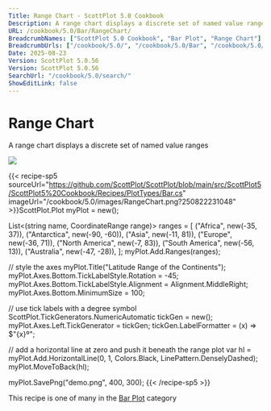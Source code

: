 ```yaml
---
Title: Range Chart - ScottPlot 5.0 Cookbook
Description: A range chart displays a discrete set of named value ranges
URL: /cookbook/5.0/Bar/RangeChart/
BreadcrumbNames: ["ScottPlot 5.0 Cookbook", "Bar Plot", "Range Chart"]
BreadcrumbUrls: ["/cookbook/5.0/", "/cookbook/5.0/Bar", "/cookbook/5.0/Bar/RangeChart"]
Date: 2025-08-23
Version: ScottPlot 5.0.56
Version: ScottPlot 5.0.56
SearchUrl: "/cookbook/5.0/search/"
ShowEditLink: false
---
```



<div class='d-flex align-items-center mt-5'>
<h1 class='me-2 text-dark my-0 border-0'>Range Chart</h1>
</div>

A range chart displays a discrete set of named value ranges

[![](/cookbook/5.0/images/RangeChart.png?250822231048)](/cookbook/5.0/images/RangeChart.png?250822231048)

{{< recipe-sp5 sourceUrl="https://github.com/ScottPlot/ScottPlot/blob/main/src/ScottPlot5/ScottPlot5%20Cookbook/Recipes/PlotTypes/Bar.cs" imageUrl="/cookbook/5.0/images/RangeChart.png?250822231048" >}}ScottPlot.Plot myPlot = new();

List&lt;(string name, CoordinateRange range)&gt; ranges =
[
    ("Africa", new(-35, 37)),
    ("Antarctica", new(-90, -60)),
    ("Asia", new(-11, 81)),
    ("Europe", new(-36, 71)),
    ("North America", new(-7, 83)),
    ("South America", new(-56, 13)),
    ("Australia", new(-47, -28)),
];
myPlot.Add.Ranges(ranges);

// style the axes
myPlot.Title("Latitude Range of the Continents");
myPlot.Axes.Bottom.TickLabelStyle.Rotation = -45;
myPlot.Axes.Bottom.TickLabelStyle.Alignment = Alignment.MiddleRight;
myPlot.Axes.Bottom.MinimumSize = 100;

// use tick labels with a degree symbol
ScottPlot.TickGenerators.NumericAutomatic tickGen = new();
myPlot.Axes.Left.TickGenerator = tickGen;
tickGen.LabelFormatter = (x) =&gt; $"{x}º";

// add a horizontal line at zero and push it beneath the range plot
var hl = myPlot.Add.HorizontalLine(0, 1, Colors.Black, LinePattern.DenselyDashed);
myPlot.MoveToBack(hl);

myPlot.SavePng("demo.png", 400, 300);
{{< /recipe-sp5 >}}

<div class='my-5 text-center'>This recipe is one of many in the <a href='/cookbook/5.0/Bar'>Bar Plot</a> category</div>


